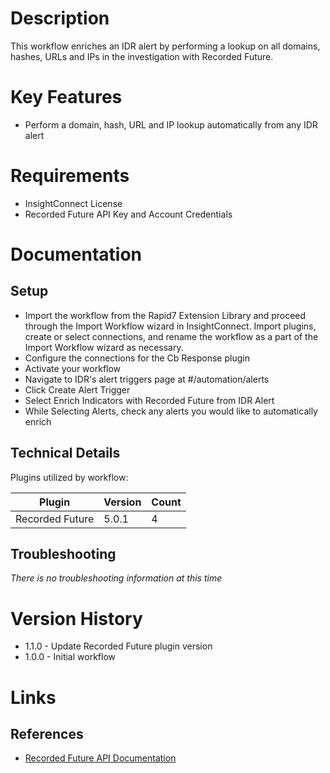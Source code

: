 # Description

This workflow enriches an IDR alert by performing a lookup on all domains, hashes, URLs and IPs in the investigation with Recorded Future.

# Key Features

* Perform a domain, hash, URL and IP lookup automatically from any IDR alert

# Requirements

* InsightConnect License
* Recorded Future API Key and Account Credentials

# Documentation

## Setup

* Import the workflow from the Rapid7 Extension Library and proceed through the Import Workflow wizard in InsightConnect. Import plugins, create or select connections, and rename the workflow as a part of the Import Workflow wizard as necessary.
* Configure the connections for the Cb Response plugin
* Activate your workflow
* Navigate to IDR's alert triggers page at #/automation/alerts
* Click Create Alert Trigger
* Select Enrich Indicators with Recorded Future from IDR Alert
* While Selecting Alerts, check any alerts you would like to automatically enrich

## Technical Details

Plugins utilized by workflow:

|Plugin|Version|Count|
|----|----|--------|
|Recorded Future|5.0.1|4|

## Troubleshooting

_There is no troubleshooting information at this time_

# Version History

* 1.1.0 - Update Recorded Future plugin version
* 1.0.0 - Initial workflow

# Links

## References

* [Recorded Future API Documentation](https://support.recordedfuture.com/hc/en-us/categories/115000803507-Raw-API)
